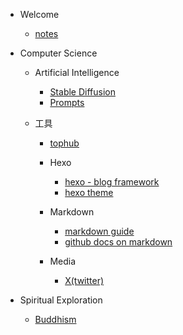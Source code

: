 - Welcome
    - [notes](README.md)

- Computer Science

    - Artificial Intelligence
    
        - [Stable Diffusion](stable-diffusion.md)
        - [Prompts](prompts.md)

    - 工具
        
        - [tophub](https://tophub.today/)

        - Hexo

            - [hexo - blog framework](https://hexo.io/index.html)
            - [hexo theme](https://www.theme-next.org/index.html)

        - Markdown

            - [markdown guide](https://www.markdownguide.org/basic-syntax/)
            - [github docs on markdown](https://docs.github.com/en/get-started/writing-on-github/getting-started-with-writing-and-formatting-on-github/basic-writing-and-formatting-syntax)

        - Media
            
            - [X(twitter)](https://developer.twitter.com/en)
    
- Spiritual Exploration

    - [Buddhism](buddhism.md)
    